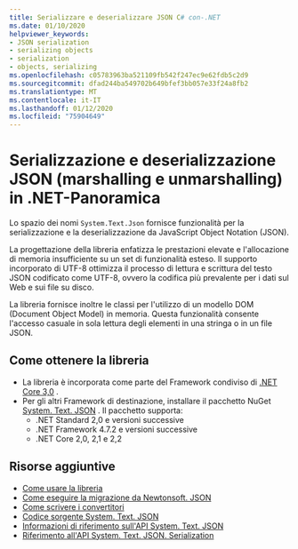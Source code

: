 ```yaml
---
title: Serializzare e deserializzare JSON C# con-.NET
ms.date: 01/10/2020
helpviewer_keywords:
- JSON serialization
- serializing objects
- serialization
- objects, serializing
ms.openlocfilehash: c05783963ba521109fb542f247ec9e62fdb5c2d9
ms.sourcegitcommit: dfad244ba549702b649bfef3bb057e33f24a8fb2
ms.translationtype: MT
ms.contentlocale: it-IT
ms.lasthandoff: 01/12/2020
ms.locfileid: "75904649"
---
```

# <a name="json-serialization-and-deserialization-marshalling-and-unmarshalling-in-net---overview"></a>Serializzazione e deserializzazione JSON (marshalling e unmarshalling) in .NET-Panoramica

Lo spazio dei nomi `System.Text.Json` fornisce funzionalità per la serializzazione e la deserializzazione da JavaScript Object Notation (JSON).

La progettazione della libreria enfatizza le prestazioni elevate e l'allocazione di memoria insufficiente su un set di funzionalità esteso. Il supporto incorporato di UTF-8 ottimizza il processo di lettura e scrittura del testo JSON codificato come UTF-8, ovvero la codifica più prevalente per i dati sul Web e sui file su disco.

La libreria fornisce inoltre le classi per l'utilizzo di un modello DOM (Document Object Model) in memoria. Questa funzionalità consente l'accesso casuale in sola lettura degli elementi in una stringa o in un file JSON. 

## <a name="how-to-get-the-library"></a>Come ottenere la libreria

* La libreria è incorporata come parte del Framework condiviso di [.NET Core 3,0](https://aka.ms/netcore3download) .
* Per gli altri Framework di destinazione, installare il pacchetto NuGet [System. Text. JSON](https://www.nuget.org/packages/System.Text.Json) . Il pacchetto supporta:
  * .NET Standard 2,0 e versioni successive
  * .NET Framework 4.7.2 e versioni successive
  * .NET Core 2,0, 2,1 e 2,2

## <a name="additional-resources"></a>Risorse aggiuntive

* [Come usare la libreria](system-text-json-how-to.md)
* [Come eseguire la migrazione da Newtonsoft. JSON](system-text-json-migrate-from-newtonsoft-how-to.md)
* [Come scrivere i convertitori](system-text-json-converters-how-to.md)
* [Codice sorgente System. Text. JSON](https://github.com/dotnet/runtime/tree/81bf79fd9aa75305e55abe2f7e9ef3f60624a3a1/src/libraries/System.Text.Json)
* [Informazioni di riferimento sull'API System. Text. JSON](xref:System.Text.Json)
* [Riferimento all'API System. Text. JSON. Serialization](xref:System.Text.Json.Serialization)
<!-- * [Roadmap](https://github.com/dotnet/runtime/blob/81bf79fd9aa75305e55abe2f7e9ef3f60624a3a1/src/libraries/System.Text.Json/roadmap/README.md)-->
